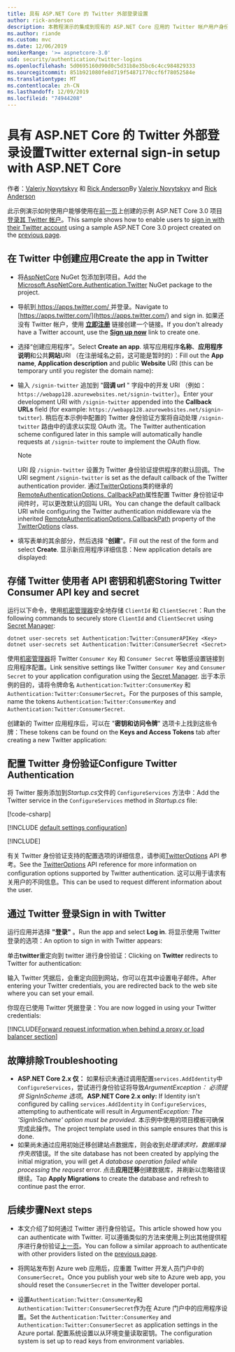 ```yaml
---
title: 具有 ASP.NET Core 的 Twitter 外部登录设置
author: rick-anderson
description: 本教程演示的集成到现有的 ASP.NET Core 应用的 Twitter 帐户用户身份验证。
ms.author: riande
ms.custom: mvc
ms.date: 12/06/2019
monikerRange: '>= aspnetcore-3.0'
uid: security/authentication/twitter-logins
ms.openlocfilehash: 5d0695160d90d0c5d31b8e35bc6c4cc984829333
ms.sourcegitcommit: 851b921080fe8d719f54871770ccf6f78052584e
ms.translationtype: MT
ms.contentlocale: zh-CN
ms.lasthandoff: 12/09/2019
ms.locfileid: "74944208"
---
```

# <a name="twitter-external-sign-in-setup-with-aspnet-core"></a><span data-ttu-id="044fe-103">具有 ASP.NET Core 的 Twitter 外部登录设置</span><span class="sxs-lookup"><span data-stu-id="044fe-103">Twitter external sign-in setup with ASP.NET Core</span></span>

<span data-ttu-id="044fe-104">作者：[Valeriy Novytskyy](https://github.com/01binary) 和 [Rick Anderson](https://twitter.com/RickAndMSFT)</span><span class="sxs-lookup"><span data-stu-id="044fe-104">By [Valeriy Novytskyy](https://github.com/01binary) and [Rick Anderson](https://twitter.com/RickAndMSFT)</span></span>

<span data-ttu-id="044fe-105">此示例演示如何使用户能够使用在[前一页](xref:security/authentication/social/index)上创建的示例 ASP.NET Core 3.0 项目[登录其 Twitter 帐户](https://dev.twitter.com/web/sign-in/desktop-browser)。</span><span class="sxs-lookup"><span data-stu-id="044fe-105">This sample shows how to enable users to [sign in with their Twitter account](https://dev.twitter.com/web/sign-in/desktop-browser) using a sample ASP.NET Core 3.0 project created on the [previous page](xref:security/authentication/social/index).</span></span>

## <a name="create-the-app-in-twitter"></a><span data-ttu-id="044fe-106">在 Twitter 中创建应用</span><span class="sxs-lookup"><span data-stu-id="044fe-106">Create the app in Twitter</span></span>

* <span data-ttu-id="044fe-107">将[AspNetCore](https://www.nuget.org/packages/Microsoft.AspNetCore.Authentication.Twitter/3.0.0) NuGet 包添加到项目。</span><span class="sxs-lookup"><span data-stu-id="044fe-107">Add the [Microsoft.AspNetCore.Authentication.Twitter](https://www.nuget.org/packages/Microsoft.AspNetCore.Authentication.Twitter/3.0.0) NuGet package to the project.</span></span>

* <span data-ttu-id="044fe-108">导航到[ https://apps.twitter.com/ ](https://apps.twitter.com/)并登录。</span><span class="sxs-lookup"><span data-stu-id="044fe-108">Navigate to [https://apps.twitter.com/](https://apps.twitter.com/) and sign in.</span></span> <span data-ttu-id="044fe-109">如果还没有 Twitter 帐户，使用 **[立即注册](https://twitter.com/signup)** 链接创建一个链接。</span><span class="sxs-lookup"><span data-stu-id="044fe-109">If you don't already have a Twitter account, use the **[Sign up now](https://twitter.com/signup)** link to create one.</span></span>

* <span data-ttu-id="044fe-110">选择“创建应用程序”。</span><span class="sxs-lookup"><span data-stu-id="044fe-110">Select **Create an app**.</span></span> <span data-ttu-id="044fe-111">填写应用程序**名称**、**应用程序说明**和公共**网站**URI （在注册域名之前，这可能是暂时的）：</span><span class="sxs-lookup"><span data-stu-id="044fe-111">Fill out the **App name**, **Application description** and public **Website** URI (this can be temporary until you register the domain name):</span></span>

* <span data-ttu-id="044fe-112">输入 `/signin-twitter` 追加到 "**回调 url** " 字段中的开发 URI （例如： `https://webapp128.azurewebsites.net/signin-twitter`）。</span><span class="sxs-lookup"><span data-stu-id="044fe-112">Enter your development URI with `/signin-twitter` appended into the **Callback URLs** field (for example: `https://webapp128.azurewebsites.net/signin-twitter`).</span></span> <span data-ttu-id="044fe-113">稍后在本示例中配置的 Twitter 身份验证方案将自动处理 `/signin-twitter` 路由中的请求以实现 OAuth 流。</span><span class="sxs-lookup"><span data-stu-id="044fe-113">The Twitter authentication scheme configured later in this sample will automatically handle requests at `/signin-twitter` route to implement the OAuth flow.</span></span>

  > [!NOTE]
  > <span data-ttu-id="044fe-114">URI 段 `/signin-twitter` 设置为 Twitter 身份验证提供程序的默认回调。</span><span class="sxs-lookup"><span data-stu-id="044fe-114">The URI segment `/signin-twitter` is set as the default callback of the Twitter authentication provider.</span></span> <span data-ttu-id="044fe-115">通过[TwitterOptions](/dotnet/api/microsoft.aspnetcore.authentication.twitter.twitteroptions)类的继承的[RemoteAuthenticationOptions. CallbackPath](/dotnet/api/microsoft.aspnetcore.authentication.remoteauthenticationoptions.callbackpath)属性配置 Twitter 身份验证中间件时，可以更改默认的回叫 URI。</span><span class="sxs-lookup"><span data-stu-id="044fe-115">You can change the default callback URI while configuring the Twitter authentication middleware via the inherited [RemoteAuthenticationOptions.CallbackPath](/dotnet/api/microsoft.aspnetcore.authentication.remoteauthenticationoptions.callbackpath) property of the [TwitterOptions](/dotnet/api/microsoft.aspnetcore.authentication.twitter.twitteroptions) class.</span></span>

* <span data-ttu-id="044fe-116">填写表单的其余部分，然后选择 "**创建**"。</span><span class="sxs-lookup"><span data-stu-id="044fe-116">Fill out the rest of the form and select **Create**.</span></span> <span data-ttu-id="044fe-117">显示新应用程序详细信息：</span><span class="sxs-lookup"><span data-stu-id="044fe-117">New application details are displayed:</span></span>

## <a name="storing-twitter-consumer-api-key-and-secret"></a><span data-ttu-id="044fe-118">存储 Twitter 使用者 API 密钥和机密</span><span class="sxs-lookup"><span data-stu-id="044fe-118">Storing Twitter Consumer API key and secret</span></span>

<span data-ttu-id="044fe-119">运行以下命令，使用[机密管理器](xref:security/app-secrets)安全地存储 `ClientId` 和 `ClientSecret`：</span><span class="sxs-lookup"><span data-stu-id="044fe-119">Run the following commands to securely store `ClientId` and `ClientSecret` using [Secret Manager](xref:security/app-secrets):</span></span>

```dotnetcli
dotnet user-secrets set Authentication:Twitter:ConsumerAPIKey <Key>
dotnet user-secrets set Authentication:Twitter:ConsumerSecret <Secret>
```

<span data-ttu-id="044fe-120">使用[机密管理器](xref:security/app-secrets)将 Twitter `Consumer Key` 和 `Consumer Secret` 等敏感设置链接到应用程序配置。</span><span class="sxs-lookup"><span data-stu-id="044fe-120">Link sensitive settings like Twitter `Consumer Key` and `Consumer Secret` to your application configuration using the [Secret Manager](xref:security/app-secrets).</span></span> <span data-ttu-id="044fe-121">出于本示例的目的，请将令牌命名 `Authentication:Twitter:ConsumerKey` 和 `Authentication:Twitter:ConsumerSecret`。</span><span class="sxs-lookup"><span data-stu-id="044fe-121">For the purposes of this sample, name the tokens `Authentication:Twitter:ConsumerKey` and `Authentication:Twitter:ConsumerSecret`.</span></span>

<span data-ttu-id="044fe-122">创建新的 Twitter 应用程序后，可以在 "**密钥和访问令牌**" 选项卡上找到这些令牌：</span><span class="sxs-lookup"><span data-stu-id="044fe-122">These tokens can be found on the **Keys and Access Tokens** tab after creating a new Twitter application:</span></span>

## <a name="configure-twitter-authentication"></a><span data-ttu-id="044fe-123">配置 Twitter 身份验证</span><span class="sxs-lookup"><span data-stu-id="044fe-123">Configure Twitter Authentication</span></span>

<span data-ttu-id="044fe-124">将 Twitter 服务添加到*Startup.cs*文件的 `ConfigureServices` 方法中：</span><span class="sxs-lookup"><span data-stu-id="044fe-124">Add the Twitter service in the `ConfigureServices` method in *Startup.cs* file:</span></span>

[!code-csharp[](~/security/authentication/social/social-code/3.x/StartupTwitter3x.cs?name=snippet&highlight=10-14)]

[!INCLUDE [default settings configuration](includes/default-settings.md)]

[!INCLUDE[](includes/chain-auth-providers.md)]

<span data-ttu-id="044fe-125">有关 Twitter 身份验证支持的配置选项的详细信息，请参阅[TwitterOptions](/dotnet/api/microsoft.aspnetcore.builder.twitteroptions) API 参考。</span><span class="sxs-lookup"><span data-stu-id="044fe-125">See the [TwitterOptions](/dotnet/api/microsoft.aspnetcore.builder.twitteroptions) API reference for more information on configuration options supported by Twitter authentication.</span></span> <span data-ttu-id="044fe-126">这可以用于请求有关用户的不同信息。</span><span class="sxs-lookup"><span data-stu-id="044fe-126">This can be used to request different information about the user.</span></span>

## <a name="sign-in-with-twitter"></a><span data-ttu-id="044fe-127">通过 Twitter 登录</span><span class="sxs-lookup"><span data-stu-id="044fe-127">Sign in with Twitter</span></span>

<span data-ttu-id="044fe-128">运行应用并选择 **"登录"** 。</span><span class="sxs-lookup"><span data-stu-id="044fe-128">Run the app and select **Log in**.</span></span> <span data-ttu-id="044fe-129">将显示使用 Twitter 登录的选项：</span><span class="sxs-lookup"><span data-stu-id="044fe-129">An option to sign in with Twitter appears:</span></span>

<span data-ttu-id="044fe-130">单击**twitter**重定向到 twitter 进行身份验证：</span><span class="sxs-lookup"><span data-stu-id="044fe-130">Clicking on **Twitter** redirects to Twitter for authentication:</span></span>

<span data-ttu-id="044fe-131">输入 Twitter 凭据后，会重定向回到网站，你可以在其中设置电子邮件。</span><span class="sxs-lookup"><span data-stu-id="044fe-131">After entering your Twitter credentials, you are redirected back to the web site where you can set your email.</span></span>

<span data-ttu-id="044fe-132">你现在已使用 Twitter 凭据登录：</span><span class="sxs-lookup"><span data-stu-id="044fe-132">You are now logged in using your Twitter credentials:</span></span>

[!INCLUDE[Forward request information when behind a proxy or load balancer section](includes/forwarded-headers-middleware.md)]

## <a name="troubleshooting"></a><span data-ttu-id="044fe-133">故障排除</span><span class="sxs-lookup"><span data-stu-id="044fe-133">Troubleshooting</span></span>

* <span data-ttu-id="044fe-134">**ASP.NET Core 2.x 仅：** 如果标识未通过调用配置`services.AddIdentity`中`ConfigureServices`，尝试进行身份验证将导致*ArgumentException： 必须提供 SignInScheme 选项*。</span><span class="sxs-lookup"><span data-stu-id="044fe-134">**ASP.NET Core 2.x only:** If Identity isn't configured by calling `services.AddIdentity` in `ConfigureServices`, attempting to authenticate will result in *ArgumentException: The 'SignInScheme' option must be provided*.</span></span> <span data-ttu-id="044fe-135">本示例中使用的项目模板可确保完成此操作。</span><span class="sxs-lookup"><span data-stu-id="044fe-135">The project template used in this sample ensures that this is done.</span></span>
* <span data-ttu-id="044fe-136">如果尚未通过应用初始迁移创建站点数据库，则会收到*处理请求时，数据库操作失败*错误。</span><span class="sxs-lookup"><span data-stu-id="044fe-136">If the site database has not been created by applying the initial migration, you will get *A database operation failed while processing the request* error.</span></span> <span data-ttu-id="044fe-137">点击**应用迁移**创建数据库，并刷新以忽略错误继续。</span><span class="sxs-lookup"><span data-stu-id="044fe-137">Tap **Apply Migrations** to create the database and refresh to continue past the error.</span></span>

## <a name="next-steps"></a><span data-ttu-id="044fe-138">后续步骤</span><span class="sxs-lookup"><span data-stu-id="044fe-138">Next steps</span></span>

* <span data-ttu-id="044fe-139">本文介绍了如何通过 Twitter 进行身份验证。</span><span class="sxs-lookup"><span data-stu-id="044fe-139">This article showed how you can authenticate with Twitter.</span></span> <span data-ttu-id="044fe-140">可以遵循类似的方法来使用上列出其他提供程序进行身份验证[上一页](xref:security/authentication/social/index)。</span><span class="sxs-lookup"><span data-stu-id="044fe-140">You can follow a similar approach to authenticate with other providers listed on the [previous page](xref:security/authentication/social/index).</span></span>

* <span data-ttu-id="044fe-141">将网站发布到 Azure web 应用后，应重置 Twitter 开发人员门户中的 `ConsumerSecret`。</span><span class="sxs-lookup"><span data-stu-id="044fe-141">Once you publish your web site to Azure web app, you should reset the `ConsumerSecret` in the Twitter developer portal.</span></span>

* <span data-ttu-id="044fe-142">设置`Authentication:Twitter:ConsumerKey`和`Authentication:Twitter:ConsumerSecret`作为在 Azure 门户中的应用程序设置。</span><span class="sxs-lookup"><span data-stu-id="044fe-142">Set the `Authentication:Twitter:ConsumerKey` and `Authentication:Twitter:ConsumerSecret` as application settings in the Azure portal.</span></span> <span data-ttu-id="044fe-143">配置系统设置以从环境变量读取密钥。</span><span class="sxs-lookup"><span data-stu-id="044fe-143">The configuration system is set up to read keys from environment variables.</span></span>
